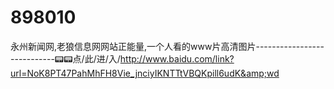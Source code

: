 # 898010
永州新闻网,老狼信息网网站正能量,一个人看的www片高清图片----------------------------📟📟点/此/进/入/http://www.baidu.com/link?url=NoK8PT47PahMhFH8Vie_jnciyIKNTTtVBQKpill6udK&amp;wd
